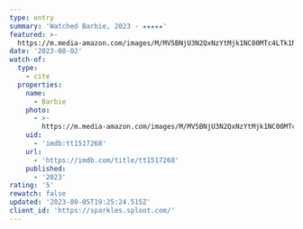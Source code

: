 ```yaml
---
type: entry
summary: 'Watched Barbie, 2023 - ★★★★★'
featured: >-
  https://m.media-amazon.com/images/M/MV5BNjU3N2QxNzYtMjk1NC00MTc4LTk1NTQtMmUxNTljM2I0NDA5XkEyXkFqcGdeQXVyODE5NzE3OTE@._V1_SX300.jpg
date: '2023-08-02'
watch-of:
  type:
    - cite
  properties:
    name:
      - Barbie
    photo:
      - >-
        https://m.media-amazon.com/images/M/MV5BNjU3N2QxNzYtMjk1NC00MTc4LTk1NTQtMmUxNTljM2I0NDA5XkEyXkFqcGdeQXVyODE5NzE3OTE@._V1_SX300.jpg
    uid:
      - 'imdb:tt1517268'
    url:
      - 'https://imdb.com/title/tt1517268'
    published:
      - '2023'
rating: '5'
rewatch: false
updated: '2023-08-05T19:25:24.515Z'
client_id: 'https://sparkles.sploot.com/'
---
```


